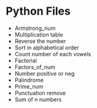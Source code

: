 # Python Files

- Armstrong_num
- Multiplication table
- Reverse the number
- Sort in alphabetical order
- Count number of each vowels
- Factorial
- Factors_of_num
- Number positive or neg
- Palindrome
- Prime_num
- Punctuation remove
- Sum of n numbers
